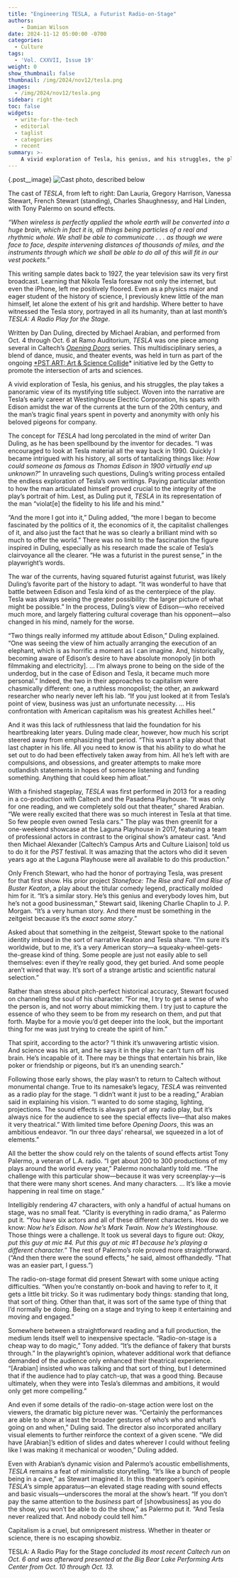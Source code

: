```yaml
---
title: "Engineering TESLA, a Futurist Radio-on-Stage"
authors:
    - Damian Wilson
date: 2024-11-12 05:00:00 -0700
categories:
  - Culture
tags:
  - 'Vol. CXXVII, Issue 19'
weight: 0
show_thumbnail: false
thumbnail: /img/2024/nov12/tesla.png
images:
  - /img/2024/nov12/tesla.png
sidebar: right
toc: false
widgets:
  - write-for-the-tech
  - editorial
  - taglist
  - categories
  - recent
summary: >-
    A vivid exploration of Tesla, his genius, and his struggles, the play takes a panoramic view of its mystifying title subject.
---
```


{.post__image}
![Cast photo, described below](/img/2024/nov12/tesla.png)

The cast of *TESLA*, from left to right: Dan Lauria, Gregory Harrison, Vanessa Stewart, French Stewart (standing), Charles Shaughnessy, and Hal Linden, with Tony Palermo on sound effects.

*“When wireless is perfectly applied the whole earth will be converted into a huge brain, which in fact it is, all things being particles of a real and rhythmic whole. We shall be able to communicate . . . as though we were face to face, despite intervening distances of thousands of miles, and the instruments through which we shall be able to do all of this will fit in our vest pockets.”*

This writing sample dates back to 1927, the year television saw its very first broadcast. Learning that Nikola Tesla foresaw not only the internet, but even the iPhone, left me positively floored. Even as a physics major and eager student of the history of science, I previously knew little of the man himself, let alone the extent of his grit and hardship. Where better to have witnessed the Tesla story, portrayed in all its humanity, than at last month’s *TESLA: A Radio Play for the Stage*.

Written by Dan Duling, directed by Michael Arabian, and performed from Oct. 4 through Oct. 6 at Ramo Auditorium, *TESLA* was one piece among several in Caltech’s [*Opening Doors*](https://pst.caltech.edu/events/opening-doors?utm_medium=web&utm_campaign=pst&utm_source=event-site&utm_content=&utm_term=) series. This multidisciplinary series, a blend of dance, music, and theater events, was held in turn as part of the ongoing [*PST ART: Art & Science Collide](https://www.getty.edu/projects/pacific-standard-time-2024/)* initiative led by the Getty to promote the intersection of arts and sciences.

A vivid exploration of Tesla, his genius, and his struggles, the play takes a panoramic view of its mystifying title subject. Woven into the narrative are Tesla’s early career at Westinghouse Electric Corporation, his spats with Edison amidst the war of the currents at the turn of the 20th century, and the man’s tragic final years spent in poverty and anonymity with only his beloved pigeons for company.

The concept for *TESLA* had long percolated in the mind of writer Dan Duling, as he has been spellbound by the inventor for decades. “I was encouraged to look at Tesla material all the way back in 1990. Quickly I became intrigued with his history, all sorts of tantalizing things like: *How could someone as famous as Thomas Edison in 1900 virtually end up unknown?*” In unraveling such questions, Duling’s writing process entailed the endless exploration of Tesla’s own writings. Paying particular attention to how the man articulated himself proved crucial to the integrity of the play’s portrait of him. Lest, as Duling put it, *TESLA* in its representation of the man “violat[e] the fidelity to his life and his mind.”

“And the more I got into it,” Duling added, “the more I began to become fascinated by the politics of it, the economics of it, the capitalist challenges of it, and also just the fact that he was so clearly a brilliant mind with so much to offer the world.” There was no limit to the fascination the figure inspired in Duling, especially as his research made the scale of Tesla’s clairvoyance all the clearer. “He was a futurist in the purest sense,” in the playwright’s words.

The war of the currents, having squared futurist against futurist, was likely Duling’s favorite part of the history to adapt. “It was wonderful to have that battle between Edison and Tesla kind of as the centerpiece of the play. Tesla was always seeing the greater possibility: the larger picture of what might be possible.” In the process, Duling’s view of Edison—who received much more, and largely flattering cultural coverage than his opponent—also changed in his mind, namely for the worse.

“Two things really informed my attitude about Edison,” Duling explained. “One was seeing the view of him actually arranging the execution of an elephant, which is as horrific a moment as I can imagine. And, historically, becoming aware of Edison’s desire to have absolute monopoly [in both filmmaking and electricity]. … I’m always prone to being on the side of the underdog, but in the case of Edison and Tesla, it became much more personal.” Indeed, the two in their approaches to capitalism were chasmically different: one, a ruthless monopolist; the other, an awkward researcher who nearly never left his lab. “If you just looked at it from Tesla’s point of view, business was just an unfortunate necessity. … His confrontation with American capitalism was his greatest Achilles heel.”

And it was this lack of ruthlessness that laid the foundation for his heartbreaking later years. Duling made clear, however, how much his script steered away from emphasizing that period. “This wasn’t a play about that last chapter in his life. All you need to know is that his ability to do what he set out to do had been effectively taken away from him. All he’s left with are compulsions, and obsessions, and greater attempts to make more outlandish statements in hopes of someone listening and funding something. Anything that could keep him afloat.”

With a finished stageplay, *TESLA* was first performed in 2013 for a reading in a co-production with Caltech and the Pasadena Playhouse. “It was only for one reading, and we completely sold out that theater,” shared Arabian. “We were really excited that there was so much interest in Tesla at that time. So few people even owned Tesla cars.” The play was then greenlit for a one-weekend showcase at the Laguna Playhouse in 2017, featuring a team of professional actors in contrast to the original show’s amateur cast. “And then Michael Alexander [Caltech’s Campus Arts and Culture Liaison] told us to do it for the *PST* festival. It was amazing that the actors who did it seven years ago at the Laguna Playhouse were all available to do this production.”

Only French Stewart, who had the honor of portraying Tesla, was present for that first show. His prior project *Stoneface: The Rise and Fall and Rise of Buster Keaton*, a play about the titular comedy legend, practically molded him for it. “It’s a similar story. He’s this genius and everybody loves him, but he’s not a good businessman,” Stewart said, likening Charlie Chaplin to J. P. Morgan. “It’s a very human story. And there must be something in the zeitgeist because it’s the *exact same story*.”

Asked about that something in the zeitgeist, Stewart spoke to the national identity imbued in the sort of narrative Keaton and Tesla share. “I’m sure it’s worldwide, but to me, it’s a very American story—a squeaky-wheel-gets-the-grease kind of thing. Some people are just not easily able to sell themselves: even if they’re really good, they get buried. And some people aren’t wired that way. It’s sort of a strange artistic and scientific natural selection.”

Rather than stress about pitch-perfect historical accuracy, Stewart focused on channeling the soul of his character. “For me, I try to get a sense of who the person is, and not worry about mimicking them. I try just to capture the essence of who they seem to be from my research on them, and put that forth. Maybe for a movie you’d get deeper into the look, but the important thing for me was just trying to create the spirit of him.”

That spirit, according to the actor? “I think it’s unwavering artistic vision. And science was his art, and he says it in the play: he can’t turn off his brain. He’s incapable of it. There may be things that entertain his brain, like poker or friendship or pigeons, but it’s an unending search.”

Following those early shows, the play wasn’t to return to Caltech without monumental change. True to its namesake’s legacy, *TESLA* was reinvented as a radio play for the stage. “I didn’t want it just to be a reading,” Arabian said in explaining his vision. “I wanted to do some staging, lighting, projections. The sound effects is always part of any radio play, but it’s always nice for the audience to see the special effects live—that also makes it very theatrical.” With limited time before *Opening Doors*, this was an ambitious endeavor. “In our three days’ rehearsal, we squeezed in a lot of elements.”

All the better the show could rely on the talents of sound effects artist Tony Palermo, a veteran of L.A. radio. “I get about 200 to 300 productions of my plays around the world every year,” Palermo nonchalantly told me. “The challenge with this particular show—because it was very screenplay-y—is that there were many short scenes. And many characters. … It’s like a movie happening in real time on stage.”

Intelligibly rendering 47 characters, with only a handful of actual humans on stage, was no small feat. “Clarity is everything in radio drama,” as Palermo put it. “You have six actors and all of these different characters. How do we know: *Now he’s Edison. Now he’s Mark Twain. Now he’s Westinghouse.* Those things were a challenge. It took us several days to figure out: *Okay, put this guy at mic #4. Put this guy at mic #1 because he’s playing a different character.*” The rest of Palermo’s role proved more straightforward. (“And then there were the sound effects,” he said, almost offhandedly. “That was an easier part, I guess.”)

The radio-on-stage format did present Stewart with some unique acting difficulties. “When you’re constantly on-book and having to refer to it, it gets a little bit tricky. So it was rudimentary body things: standing that long, that sort of thing. Other than that, it was sort of the same type of thing that I’d normally be doing. Being on a stage and trying to keep it entertaining and moving and engaged.”

Somewhere between a straightforward reading and a full production, the medium lends itself well to inexpensive spectacle. “Radio-on-stage is a cheap way to do magic,” Tony added. “It’s the defiance of fakery that bursts through.” In the playwright’s opinion, whatever additional work that defiance demanded of the audience only enhanced their theatrical experience. “[Arabian] insisted who was talking and that sort of thing, but I determined that if the audience had to play catch-up, that was a good thing. Because ultimately, when they were into Tesla’s dilemmas and ambitions, it would only get more compelling.”

And even if some details of the radio-on-stage action were lost on the viewers, the dramatic big picture never was. “Certainly the performances are able to show at least the broader gestures of who’s who and what’s going on and when,” Duling said. The director also incorporated ancillary visual elements to further reinforce the context of a given scene. “We did have [Arabian]’s edition of slides and dates wherever I could without feeling like I was making it mechanical or wooden,” Duling added.

Even with Arabian’s dynamic vision and Palermo’s acoustic embellishments, *TESLA* remains a feat of minimalistic storytelling. “It’s like a bunch of people being in a cave,” as Stewart imagined it. In this theatergoer’s opinion, *TESLA*’s simple apparatus—an elevated stage reading with sound effects and basic visuals—underscores the moral at the show’s heart. “If you don’t pay the same attention to the *business* part of [showbusiness] as you do the show, you won’t be able to do the show,” as Palermo put it. “And Tesla never realized that. And nobody could tell him.”

Capitalism is a cruel, but omnipresent mistress. Whether in theater or science, there is no escaping showbiz.

TESLA: A Radio Play for the Stage *concluded its most recent Caltech run on Oct. 6 and was afterward presented at the Big Bear Lake Performing Arts Center from Oct. 10 through Oct. 13.*
